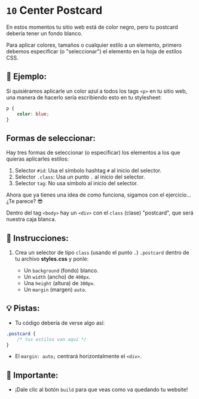 # `10` Center Postcard

En estos momentos tu sitio web está de color negro, pero tu postcard debería tener un fondo blanco.

Para aplicar colores, tamaños o cualquier estilo a un elemento, primero debemos especificar (o "seleccionar") el elemento en la hoja de estilos CSS.

## 🔹 Ejemplo:

Si quisiéramos aplicarle un color azul a todos los tags `<p>` en tu sitio web, una manera de hacerlo sería escribiendo esto en tu stylesheet:

```css
p {
    color: blue;
}
```

## Formas de seleccionar:

Hay tres formas de seleccionar (o especificar) los elementos a los que quieras aplicarles estilos:

   1. Selector `#id`: Usa el símbolo hashtag `#` al inicio del selector.
   2. Selector `.class`: Usa un punto `.`  al inicio del selector.
   3. Selector `tag`: No usa símbolo al inicio del selector.

Ahora que ya tienes una idea de como funciona, sigamos con el ejercicio... ¿Te parece? 😎

Dentro del tag `<body>` hay un `<div>` con el `class` (clase) "postcard", que será nuestra caja blanca.

## 📝 Instrucciones:

1. Crea un selector de tipo `class` (usando el punto `.`) `.postcard` dentro de tu archivo **styles.css** y ponle:

    + Un `background` (fondo) blanco.
    + Un `width` (ancho) de `400px`.
    + Una `height` (altura) de `300px`.
    + Un `margin` (margen) `auto`.

## 💡 Pistas:

+ Tu código debería de verse algo así:

```css
.postcard {
    /* tus estilos van aquí */
}
```

+ El `margin: auto;` centrará horizontalmente el `<div>`.

## 🔎 Importante:

+ ¡Dale clic al botón `build` para que veas como va quedando tu website!
